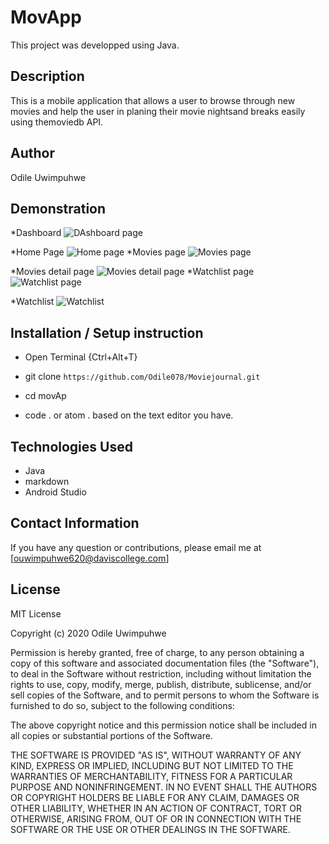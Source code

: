 # MovApp

This project was developped using Java.

## Description

This is a mobile application that allows a user to browse through new movies and help the user in planing their movie nightsand breaks easily using themoviedb API. 
## Author
 Odile Uwimpuhwe

## Demonstration

 *Dashboard
 ![DAshboard page](photos/dashboard.png)

 *Home Page
 ![Home page](photos\home.PNG)
 *Movies page
 ![Movies page](photos/movielist.PNG)

*Movies detail page
 ![Movies detail page](photos/moviedetail.PNG)
 *Watchlist page
  ![Watchlist page](photos/dmovieform.png)

  *Watchlist
   ![Watchlist](photos/dmovieformresult.png)


## Installation / Setup instruction
* Open Terminal {Ctrl+Alt+T}

* git clone ```https://github.com/Odile078/Moviejournal.git```

* cd movAp

* code . or atom . based on the text editor you have.

## Technologies Used

* Java
* markdown
* Android Studio


## Contact Information 

If you have any question or contributions, please email me at [ouwimpuhwe620@daviscollege.com]

## License

MIT License

Copyright (c) 2020 Odile Uwimpuhwe

Permission is hereby granted, free of charge, to any person obtaining a copy
of this software and associated documentation files (the "Software"), to deal
in the Software without restriction, including without limitation the rights
to use, copy, modify, merge, publish, distribute, sublicense, and/or sell
copies of the Software, and to permit persons to whom the Software is
furnished to do so, subject to the following conditions:

The above copyright notice and this permission notice shall be included in all
copies or substantial portions of the Software.

THE SOFTWARE IS PROVIDED "AS IS", WITHOUT WARRANTY OF ANY KIND, EXPRESS OR
IMPLIED, INCLUDING BUT NOT LIMITED TO THE WARRANTIES OF MERCHANTABILITY,
FITNESS FOR A PARTICULAR PURPOSE AND NONINFRINGEMENT. IN NO EVENT SHALL THE
AUTHORS OR COPYRIGHT HOLDERS BE LIABLE FOR ANY CLAIM, DAMAGES OR OTHER
LIABILITY, WHETHER IN AN ACTION OF CONTRACT, TORT OR OTHERWISE, ARISING FROM,
OUT OF OR IN CONNECTION WITH THE SOFTWARE OR THE USE OR OTHER DEALINGS IN THE
SOFTWARE.